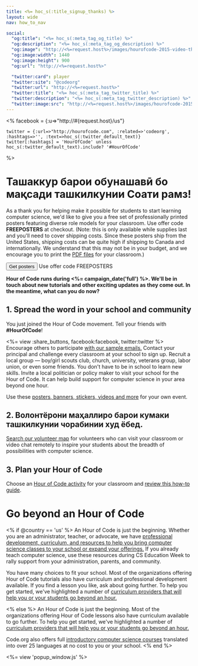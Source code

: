 ```yaml
---
title: <%= hoc_s(:title_signup_thanks) %>
layout: wide
nav: how_to_nav

social:
  "og:title": "<%= hoc_s(:meta_tag_og_title) %>"
  "og:description": "<%= hoc_s(:meta_tag_og_description) %>"
  "og:image": "http://<%=request.host%>/images/hourofcode-2015-video-thumbnail.png"
  "og:image:width": 1440
  "og:image:height": 900
  "og:url": "http://<%=request.host%>"

  "twitter:card": player
  "twitter:site": "@codeorg"
  "twitter:url": "http://<%=request.host%>"
  "twitter:title": "<%= hoc_s(:meta_tag_twitter_title) %>"
  "twitter:description": "<%= hoc_s(:meta_tag_twitter_description) %>"
  "twitter:image:src": "http://<%=request.host%>/images/hourofcode-2015-video-thumbnail.png"
---
```


<%
    facebook = {:u=>"http://#{request.host}/us"}

    twitter = {:url=>"http://hourofcode.com", :related=>'codeorg', :hashtags=>'', :text=>hoc_s(:twitter_default_text)}
    twitter[:hashtags] = 'HourOfCode' unless hoc_s(:twitter_default_text).include? '#HourOfCode'
%>

# Ташаккур барои обунашавӣ бо мақсади ташкилкунии Соати рамз!

As a thank you for helping make it possible for students to start learning computer science, we'd like to give you a free set of professionally printed posters featuring diverse role models for your classroom. Use offer code **FREEPOSTERS** at checkout. (Note: this is only available while supplies last and you'll need to cover shipping costs. Since these posters ship from the United States, shipping costs can be quite high if shipping to Canada and internationally. We understand that this may not be in your budget, and we encourage you to print the [PDF files](https://code.org/inspire) for your classroom.)  
  
[<button>Get posters</button>](https://store.code.org/products/code-org-posters-set-of-12) Use offer code FREEPOSTERS

  
**Hour of Code runs during <%= campaign_date('full') %>. We'll be in touch about new tutorials and other exciting updates as they come out. In the meantime, what can you do now?**

## 1. Spread the word in your school and community

You just joined the Hour of Code movement. Tell your friends with **#HourOfCode**!

<%= view :share_buttons, facebook:facebook, twitter:twitter %>   
Encourage others to participate [with our sample emails.](<%= resolve_url('/promote/resources#sample-emails') %>) Contact your principal and challenge every classroom at your school to sign up. Recruit a local group — boy/girl scouts club, church, university, veterans group, labor union, or even some friends. You don't have to be in school to learn new skills. Invite a local politician or policy maker to visit your school for the Hour of Code. It can help build support for computer science in your area beyond one hour.

Use these [posters, banners, stickers, videos and more](<%= resolve_url('/promote/resources') %>) for your own event.

## 2. Волонтёрони маҳаллиро барои кумаки ташкилкунии чорабинии худ ёбед.

[Search our volunteer map](<%= resolve_url('https://code.org/volunteer/local') %>) for volunteers who can visit your classroom or video chat remotely to inspire your students about the breadth of possibilities with computer science.

## 3. Plan your Hour of Code

Choose an [Hour of Code activity](https://hourofcode.com/learn) for your classroom and [review this how-to guide](<%= resolve_url('/how-to') %>).

# Go beyond an Hour of Code

<% if @country == 'us' %> An Hour of Code is just the beginning. Whether you are an administrator, teacher, or advocate, we have [professional development, curriculum, and resources to help you bring computer science classes to your school or expand your offerings.](https://code.org/yourschool) If you already teach computer science, use these resources during CS Education Week to rally support from your administration, parents, and community.

You have many choices to fit your school. Most of the organizations offering Hour of Code tutorials also have curriculum and professional development available. If you find a lesson you like, ask about going further. To help you get started, we've highlighted a number of [curriculum providers that will help you or your students go beyond an hour.](https://hourofcode.com/beyond)

<% else %> An Hour of Code is just the beginning. Most of the organizations offering Hour of Code lessons also have curriculum available to go further. To help you get started, we've highlighted a number of [curriculum providers that will help you or your students go beyond an hour.](https://hourofcode.com/beyond)

Code.org also offers full [introductory computer science courses](https://code.org/educate/curriculum/cs-fundamentals-international) translated into over 25 languages at no cost to you or your school. <% end %>

<%= view 'popup_window.js' %>